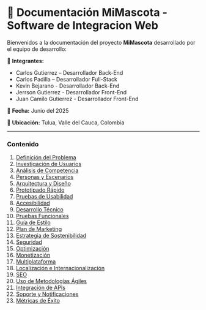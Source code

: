 # 📘 Documentación MiMascota - Software de Integracion Web

Bienvenidos a la documentación del proyecto **MiMascota** desarrollado por el equipo de desarrollo:

👥 **Integrantes:**  
- Carlos Gutierrez – Desarrollador Back-End  
- Carlos Padilla – Desarrollador Full-Stack  
- Kevin Bejarano - Desarrollador Back-End
- Jerrson Gutierrez - Desarrollador Front-End
- Juan Camilo Gutierrez - Desarrollador Front-End

📅 **Fecha:** Junio del 2025

📍 **Ubicación:** Tulua, Valle del Cauca, Colombia

---

### Contenido

1. [Definición del Problema](01-definicion-del-problema.md)
2. [Investigación de Usuarios](02-investigacion-de-usuarios.md)
3. [Análisis de Competencia](03-analisis-de-competencia.md)
4. [Personas y Escenarios](04-personas-y-escenarios.md)
5. [Arquitectura y Diseño](05-arquitectura-y-diseño.md)
6. [Prototipado Rápido](06-prototipado-rapido.md)
7. [Pruebas de Usabilidad](07-pruebas-de-usabilidad.md)
8. [Accesibilidad](08-accesibilidad.md)
9. [Desarrollo Técnico](09-desarrollo-tecnico.md)
10. [Pruebas Funcionales](10-pruebas-funcionales.md)
11. [Guía de Estilo](11-guia-de-estilo.md)
12. [Plan de Marketing](12-plan-de-marketing.md)
13. [Estrategia de Sostenibilidad](13-estrategia-de-sostenibilidad.md)
14. [Seguridad](14-seguridad.md)
15. [Optimización](15-optimizacion.md)
16. [Monetización](16-monetizacion.md)
17. [Multiplataforma](17-multiplataforma.md)
18. [Localización e Internacionalización](18-localizacion-internacionalizacion.md)
19. [SEO](19-seo.md)
20. [Uso de Metodologías Ágiles](20-uso-metodologias-agiles.md)
21. [Integración de APIs](21-integracion-apis.md)
22. [Soporte y Notificaciones](22-soporte-notificaciones.md)
23. [Métricas de Éxito](23-metricas-de-exito.md)
